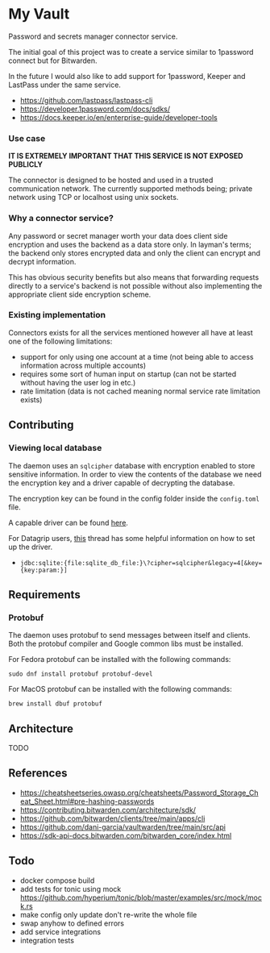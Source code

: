 # My Vault 

Password and secrets manager connector service. 

The initial goal of this project was to create a service similar to 1password connect 
but for Bitwarden.

In the future I would also like to add support for 1password, Keeper and LastPass 
under the same service. 
- https://github.com/lastpass/lastpass-cli
- https://developer.1password.com/docs/sdks/
- https://docs.keeper.io/en/enterprise-guide/developer-tools

### Use case

**IT IS EXTREMELY IMPORTANT THAT THIS SERVICE IS NOT EXPOSED PUBLICLY**

The connector is designed to be hosted and used in a trusted communication network. 
The currently supported methods being; private network using TCP or localhost using
unix sockets.

### Why a connector service?

Any password or secret manager worth your data does client side encryption and uses the 
backend as a data store only. In layman's terms; the backend only stores encrypted data and
only the client can encrypt and decrypt information.

This has obvious security benefits but also means that forwarding requests directly to a 
service's backend is not possible without also implementing the appropriate client side
encryption scheme. 

### Existing implementation

Connectors exists for all the services mentioned however all have at least one of the
following limitations:
- support for only using one account at a time (not being able to access information across multiple accounts)
- requires some sort of human input on startup (can not be started without having the user log in etc.)
- rate limitation (data is not cached meaning normal service rate limitation exists)

## Contributing

### Viewing local database

The daemon uses an `sqlcipher` database with encryption enabled to store sensitive information. 
In order to view the contents of the database we need the encryption key and a driver capable
of decrypting the database. 

The encryption key can be found in the config folder inside the `config.toml` file. 
 
A capable driver can be found [here](https://github.com/Willena/sqlite-jdbc-crypt/releases).

For Datagrip users, [this](https://intellij-support.jetbrains.com/hc/en-us/community/posts/360007633799-How-to-open-SQLCipher-passwrd-protected-file-in-Datagrip) 
thread has some helpful information on how to set up the driver.

- `jdbc:sqlite:{file:sqlite_db_file:}\?cipher=sqlcipher&legacy=4[&key={key:param:}]`

## Requirements

### Protobuf 

The daemon uses protobuf to send messages between itself and clients. Both the protobuf compiler
and Google common libs must be installed.

For Fedora protobuf can be installed with the following commands:

```shell
sudo dnf install protobuf protobuf-devel
```

For MacOS protobuf can be installed with the following commands:

```shell
brew install dbuf protobuf 
```

## Architecture  

TODO

## References

- https://cheatsheetseries.owasp.org/cheatsheets/Password_Storage_Cheat_Sheet.html#pre-hashing-passwords
- https://contributing.bitwarden.com/architecture/sdk/
- https://github.com/bitwarden/clients/tree/main/apps/cli
- https://github.com/dani-garcia/vaultwarden/tree/main/src/api
- https://sdk-api-docs.bitwarden.com/bitwarden_core/index.html 

## Todo

- docker compose build
- add tests for tonic using mock https://github.com/hyperium/tonic/blob/master/examples/src/mock/mock.rs
- make config only update don't re-write the whole file
- swap anyhow to defined errors
- add service integrations
- integration tests

